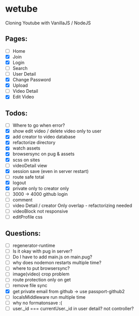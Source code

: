 # wetube

Cloning Youtube with VanillaJS / NodeJS

## Pages:

- [ ] Home
- [x] Join
- [x] Login
- [ ] Search
- [ ] User Detail
- [x] Change Password
- [x] Upload
- [ ] Video Detail
- [x] Edit Video

## Todos:

- [ ] Where to go when error?
- [x] show edit video / delete video only to user
- [x] add creator to video database
- [x] refactorize directory
- [x] watch assets
- [x] browsersync on pug & assets
- [x] scss on sites
- [ ] videoDetail view
- [x] session save (even in server restart)
- [ ] route safe total
- [x] logout
- [x] private only to creator only
- [ ] 3000 -> 4000 github login
- [ ] comment
- [ ] video Detail / creator Only overlap - refactorizing needed
- [ ] videoBlock not responsive
- [ ] editProfile css

## Questions:

- [ ] regenerator-runtime
- [ ] Is it okay with pug in server?
- [ ] Do I have to add main.js on main.pug?
- [ ] why does nodemon restarts multiple time?
- [ ] where to put browsersync?
- [ ] image(video) crop problem
- [ ] route protection only on get
- [ ] remove file sync
- [x] get private email from github -> use passport-github2
- [ ] localsMiddleware run multiple time
- [ ] why no formatonsave :(
- [ ] user._id === currentUser._id in user detail? not controller?
